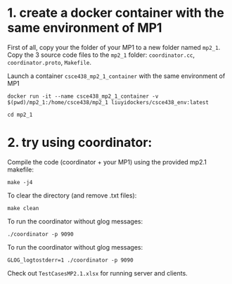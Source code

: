 # 1. create a docker container with the same environment of MP1

First of all, copy your the folder of your MP1 to a new folder named `mp2_1`. Copy the 3 source code files to the `mp2_1` folder: `coordinator.cc`, `coordinator.proto`, `Makefile`.

Launch a container `csce438_mp2_1_container` with the same environment of MP1

    docker run -it --name csce438_mp2_1_container -v $(pwd)/mp2_1:/home/csce438/mp2_1 liuyidockers/csce438_env:latest

    cd mp2_1

# 2. try using coordinator:

Compile the code (coordinator + your MP1) using the provided mp2.1 makefile:

    make -j4

To clear the directory (and remove .txt files):
   
    make clean

To run the coordinator without glog messages:

    ./coordinator -p 9090

To run the coordinator without glog messages:

    GLOG_logtostderr=1 ./coordinator -p 9090

Check out `TestCasesMP2.1.xlsx` for running server and clients.